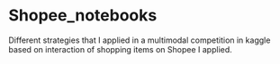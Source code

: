 # Shopee_notebooks
Different strategies that I applied in a multimodal competition in  kaggle based on interaction of shopping items on Shopee I applied.

